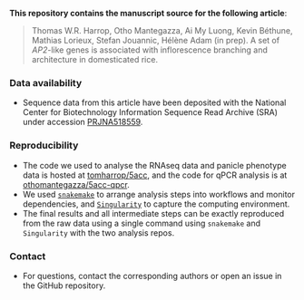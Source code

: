 **This repository contains the manuscript source for the following article**:

> Thomas W.R. Harrop, Otho Mantegazza, Ai My Luong, Kevin Béthune, Mathias Lorieux, Stefan Jouannic, Hélène Adam (in prep). A set of *AP2*-like genes is associated with inflorescence branching and architecture in domesticated rice.

### Data availability

- Sequence data from this article have been deposited with the National Center for Biotechnology Information Sequence Read Archive (SRA) under accession [PRJNA518559](http://www.ncbi.nlm.nih.gov/bioproject/518559).

### Reproducibility

- The code we used to analyse the RNAseq data and panicle phenotype data is hosted at [tomharrop/5acc](https://github.com/tomharrop/5acc), and the code for qPCR analysis is at [othomantegazza/5acc-qpcr](https://github.com/othomantegazza/5acc-qpcr).
- We used [`snakemake`](https://snakemake.readthedocs.io/en/stable/) to arrange analysis steps into workflows and monitor dependencies, and [`Singularity`](https://sylabs.io/singularity/) to capture the computing environment.
- The final results and all intermediate steps can be exactly reproduced from the raw data using a single command using `snakemake` and `Singularity` with the two analysis repos.

### Contact

- For questions, contact the corresponding authors or open an issue in the GitHub repository.